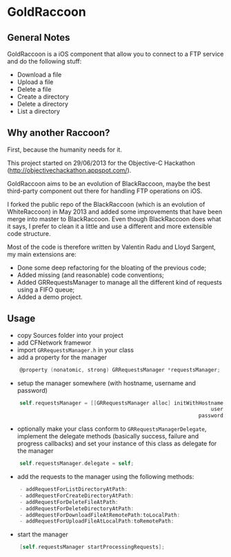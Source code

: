# GoldRaccoon

## General Notes

GoldRaccoon is a iOS component that allow you to connect to a FTP service and do the following stuff:

*	Download a file
*	Upload a file
*	Delete a file
*	Create a directory
*	Delete a directory
*	List a directory

## Why another Raccoon? 

First, because the humanity needs for it.

This project started on 29/06/2013 for the Objective-C Hackathon (http://objectivechackathon.appspot.com/).

GoldRaccoon aims to be an evolution of BlackRaccoon, maybe the best third-party component out there for handling FTP operations on iOS.

I forked the public repo of the BlackRaccoon (which is an evolution of WhiteRaccoon) in May 2013 and added some improvements that have been merge into master to BlackRaccoon. Even though BlackRaccoon does what it says, I prefer to clean it a little and use a different and more extensible code structure.

Most of the code is therefore written by Valentin Radu and Lloyd Sargent, my main extensions are:

- Done some deep refactoring for the bloating of the previous code;
- Added missing (and reasonable) code conventions;
- Added GRRequestsManager to manage all the different kind of requests using a FIFO queue;
- Added a demo project.

## Usage

- copy Sources folder into your project
- add CFNetwork framewor
- import `GRRequestsManager.h` in your class
- add a property for the manager

``` objective-c
	@property (nonatomic, strong) GRRequestsManager *requestsManager;
```

- setup the manager somewhere (with hostname, username and password)

``` objective-c
	self.requestsManager = [[GRRequestsManager alloc] initWithHostname:<hostname>
                                                                  user:<username>
                                                              password:<password>];
```

- optionally make your class conform to `GRRequestsManagerDelegate`, implement the delegate methods (basically success, failure and progress callbacks) and set your instance of this class as delegate for the manager

``` objective-c
    self.requestsManager.delegate = self;
```

- add the requests to the manager using the following methods:

``` objective-c
	- addRequestForListDirectoryAtPath:
	- addRequestForCreateDirectoryAtPath:
	- addRequestForDeleteFileAtPath:
	- addRequestForDeleteDirectoryAtPath:
	- addRequestForDownloadFileAtRemotePath:toLocalPath:
	- addRequestForUploadFileAtLocalPath:toRemotePath:
```

- start the manager

``` objective-c
	[self.requestsManager startProcessingRequests];
```